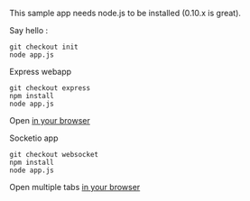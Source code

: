 This sample app needs node.js to be installed (0.10.x is great).

Say hello :

    git checkout init
    node app.js

Express webapp

    git checkout express
    npm install
    node app.js

Open [in your browser](http://localhost:9003/vote.html)

Socketio app

	git checkout websocket
	npm install
	node app.js

Open multiple tabs [in your browser](http://localhost:9003/vote.html)
